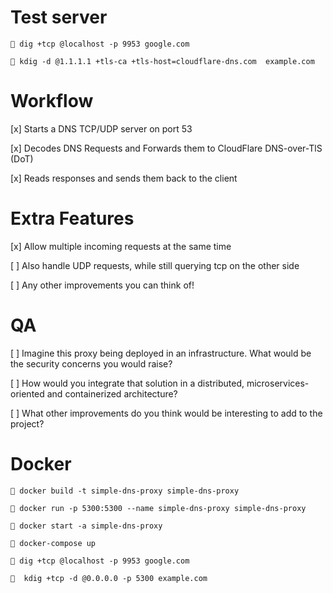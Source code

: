 # Test server

```
 dig +tcp @localhost -p 9953 google.com

 kdig -d @1.1.1.1 +tls-ca +tls-host=cloudflare-dns.com  example.com

```

# Workflow

[x] Starts a DNS TCP/UDP server on port 53

[x] Decodes DNS Requests and Forwards them to CloudFlare DNS-over-TlS (DoT)

[x] Reads responses and sends them back to the client

# Extra Features

[x] Allow multiple incoming requests at the same time

[ ] Also handle UDP requests, while still querying tcp on the other side

[ ] Any other improvements you can think of!

# QA

[ ] Imagine this proxy being deployed in an infrastructure. What would be the security concerns you would raise?

[ ] How would you integrate that solution in a distributed, microservices-oriented and containerized architecture?

[ ] What other improvements do you think would be interesting to add to the project?

# Docker

```
 docker build -t simple-dns-proxy simple-dns-proxy

 docker run -p 5300:5300 --name simple-dns-proxy simple-dns-proxy

 docker start -a simple-dns-proxy

 docker-compose up

```

```
 dig +tcp @localhost -p 9953 google.com

  kdig +tcp -d @0.0.0.0 -p 5300 example.com


```

